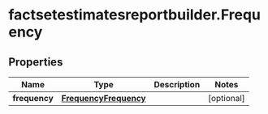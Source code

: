 # factsetestimatesreportbuilder.Frequency

## Properties

Name | Type | Description | Notes
------------ | ------------- | ------------- | -------------
**frequency** | [**FrequencyFrequency**](FrequencyFrequency.md) |  | [optional] 


